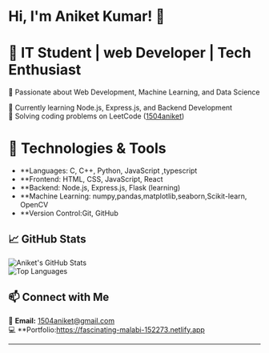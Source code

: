 

# Hi, I'm Aniket Kumar! 👋  

# 🚀 IT Student | web Developer | Tech Enthusiast  

🔹 Passionate about Web Development, Machine Learning, and Data Science 

🔹 Currently learning Node.js, Express.js, and Backend Development  
🔹 Solving coding problems on LeetCode ([1504aniket](https://leetcode.com/1504aniket/))  
 

# 🔧 Technologies & Tools  
- **Languages: C, C++, Python, JavaScript ,typescript 
- **Frontend: HTML, CSS, JavaScript, React  
- **Backend: Node.js, Express.js, Flask (learning) 
- **Machine Learning: numpy,pandas,matplotlib,seaborn,Scikit-learn, OpenCV   
- **Version Control:Git, GitHub  

## 📈 GitHub Stats  
![Aniket's GitHub Stats](https://github-readme-stats.vercel.app/api?username=1504aniket&show_icons=true&theme=radical)  
![Top Languages](https://github-readme-stats.vercel.app/api/top-langs/?username=1504aniket&layout=compact&theme=radical)  

## 📫 Connect with Me  
📧 **Email:** [1504aniket@gmail.com](mailto:1504aniket@gmail.com)  
💻 **Portfolio:https://fascinating-malabi-152273.netlify.app  

---

